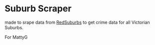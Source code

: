 # Suburb Scraper

made to srape data from [RedSuburbs](https://redsuburbs.com.au/) to get crime data for all Victorian Suburbs.

For MattyG
